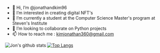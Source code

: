 - 👋 Hi, I’m @jonathandkim96
- 👀 I’m interested in creating digital NFT's
- 🌱 I’m currently a student at the Computer Science Master's program at Steven's Institute
- 💞️ I’m looking to collaborate on Python projects
- 📫 How to reach me : kimjonathan360@gmail.com

![Jon's github stats](https://github-readme-stats.vercel.app/api?username=jonathandkim96&theme=tokyonight&layout=compact&count_private=true)
[![Top Langs](https://github-readme-stats.vercel.app/api/top-langs/?username=jonathandkim96&theme=tokyonight&layout=compact&count_private=true)](https://github.com/Snooder/github-readme-stats)

<!---
jonathandkim96/jonathandkim96 is a ✨ special ✨ repository because its `README.md` (this file) appears on your GitHub profile.
You can click the Preview link to take a look at your changes.
--->
